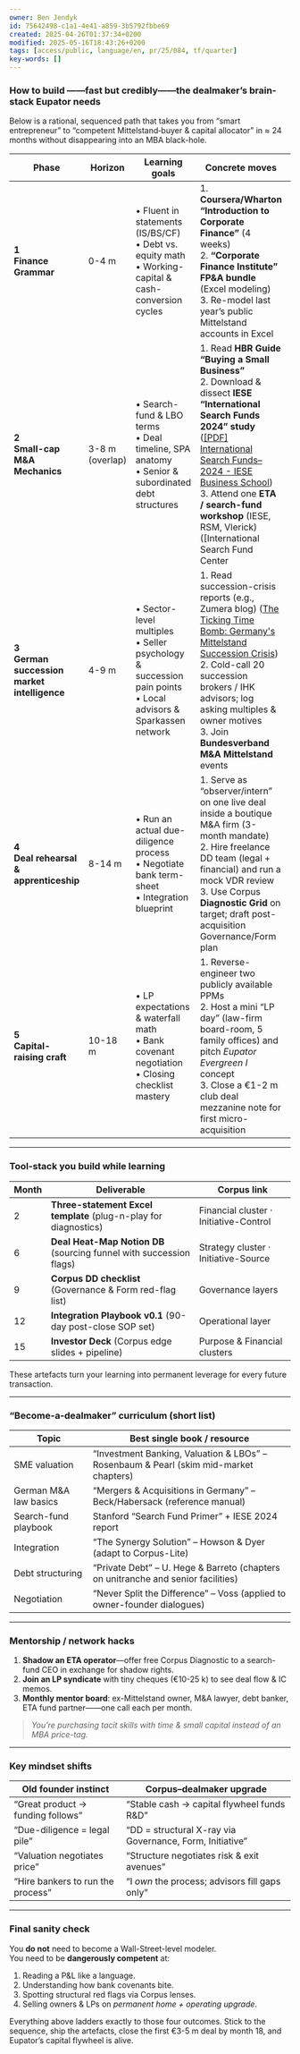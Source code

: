 ```yaml
---
owner: Ben Jendyk
id: 75642498-c1a1-4e41-a859-3b5792fbbe69
created: 2025-04-26T01:37:34+0200
modified: 2025-05-16T18:43:26+0200
tags: [access/public, language/en, pr/25/084, tf/quarter]
key-words: []
---
```


### How to build ――fast but credibly――the **dealmaker’s brain-stack** Eupator needs  
Below is a rational, sequenced path that takes you from “smart entrepreneur” to “competent Mittelstand‐buyer & capital allocator” in ≈ 24 months without disappearing into an MBA black-hole.

| Phase | Horizon | Learning goals | Concrete moves | Proof-points |
|-------|---------|----------------|----------------|--------------|
| **1<br>Finance Grammar** | 0-4 m | • Fluent in statements (IS/BS/CF)  <br>• Debt vs. equity math  <br>• Working-capital & cash-conversion cycles | 1. **Coursera/Wharton “Introduction to Corporate Finance”** (4 weeks) <br>2. **“Corporate Finance Institute” FP&A bundle** (Excel modeling) <br>3. Re-model last year’s public Mittelstand accounts in Excel | • Build 3-statement model of a target SME <br>• Explain ROIC vs. ROE in plain German |
| **2<br>Small-cap M&A Mechanics** | 3-8 m (overlap) | • Search-fund & LBO terms  <br>• Deal timeline, SPA anatomy  <br>• Senior & subordinated debt structures | 1. Read **HBR Guide “Buying a Small Business”**  <br>2. Download & dissect **IESE “International Search Funds 2024” study**  ([[PDF] International Search Funds–2024 - IESE Business School](https://www.iese.edu/media/research/pdfs/ST-0658-E?utm_source=chatgpt.com))  <br>3. Attend one **ETA / search-fund workshop** (IESE, RSM, Vlerick)  ([International Search Fund Center | IESE Business School](https://www.iese.edu/entrepreneurship/search-funds/?utm_source=chatgpt.com), [Entrepreneurship Through Acquisition (ETA) trajectory in your ...](https://www.rsm.nl/education/mba/campaigns/entrepreneurship-through-acquisition-eta-trajectory-in-your-executive-mba/?utm_source=chatgpt.com), [Entrepreneurial Buyout Academy | Vlerick Business School](https://www.vlerick.com/en/programmes/programmes-in-entrepreneurship/entrepreneurial-buyout-academy/?utm_source=chatgpt.com)) | • Draft a mock Term-Sheet & Sources-&-Uses table for a €5 m EBITDA buy-out |
| **3<br>German succession market intelligence** | 4-9 m | • Sector-level multiples  <br>• Seller psychology & succession pain points  <br>• Local advisors & Sparkassen network | 1. Read succession-crisis reports (e.g., Zumera blog)  ([The Ticking Time Bomb: Germany's Mittelstand Succession Crisis](https://www.zumera.com/en/blog/the-ticking-time-bomb-germanys-mittelstand-succession-crisis/?utm_source=chatgpt.com))  <br>2. Cold-call 20 succession brokers / IHK advisors; log asking multiples & owner motives  <br>3. Join **Bundesverband M&A Mittelstand** events | • Build a proprietary “Deal Heat-Map” of 50 regional SMEs with owner age ≥ 58 |
| **4<br>Deal rehearsal & apprenticeship** | 8-14 m | • Run an actual due-diligence process  <br>• Negotiate bank term-sheet  <br>• Integration blueprint | 1. Serve as “observer/intern” on one live deal inside a boutique M&A firm (3-month mandate)  <br>2. Hire freelance DD team (legal + financial) and run a mock VDR review  <br>3. Use Corpus **Diagnostic Grid** on target; draft post-acquisition Governance/Form plan | • Present full IC memo to 3 friendly investors; get at least one soft commitment |
| **5<br>Capital-raising craft** | 10-18 m | • LP expectations & waterfall math  <br>• Bank covenant negotiation  <br>• Closing checklist mastery | 1. Reverse-engineer two publicly available PPMs  <br>2. Host a mini “LP day” (law-firm board-room, 5 family offices) and pitch *Eupator Evergreen I* concept  <br>3. Close a €1-2 m club deal mezzanine note for first micro-acquisition | • Signed term-sheet or LOI for first deal <br>• Verbal LP pledges ≥ €5 m |

---

### Tool-stack you build while learning  

| Month | Deliverable | Corpus link |
|-------|-------------|-------------|
| 2 | **Three-statement Excel template** (plug-n-play for diagnostics) | Financial cluster · Initiative-Control |
| 6 | **Deal Heat-Map Notion DB** (sourcing funnel with succession flags) | Strategy cluster · Initiative-Source |
| 9 | **Corpus DD checklist** (Governance & Form red-flag list) | Governance layers |
| 12 | **Integration Playbook v0.1** (90-day post-close SOP set) | Operational layer |
| 15 | **Investor Deck** (Corpus edge slides + pipeline) | Purpose & Financial clusters |

These artefacts turn your learning into permanent leverage for every future transaction.

---

### “Become-a-dealmaker” curriculum (short list)

| Topic | Best single book / resource |
|-------|-----------------------------|
| SME valuation | “Investment Banking, Valuation & LBOs” – Rosenbaum & Pearl (skim mid-market chapters) |
| German M&A law basics | “Mergers & Acquisitions in Germany” – Beck/Habersack (reference manual) |
| Search-fund playbook | Stanford “Search Fund Primer” + IESE 2024 report |
| Integration | “The Synergy Solution” – Howson & Dyer (adapt to Corpus-Lite) |
| Debt structuring | “Private Debt” – U. Hege & Barreto (chapters on unitranche and senior facilities) |
| Negotiation | “Never Split the Difference” – Voss (applied to owner-founder dialogues) |

---

### Mentorship / network hacks

1. **Shadow an ETA operator**—offer free Corpus Diagnostic to a search-fund CEO in exchange for shadow rights.  
2. **Join an LP syndicate** with tiny cheques (€10-25 k) to see deal flow & IC memos.  
3. **Monthly mentor board**: ex-Mittelstand owner, M&A lawyer, debt banker, ETA fund partner——one call each per month.  

> *You’re purchasing tacit skills with time & small capital instead of an MBA price-tag.*

---

### Key mindset shifts

| Old founder instinct | Corpus–dealmaker upgrade |
|----------------------|---------------------------|
| “Great product → funding follows” | “Stable cash → capital flywheel funds R&D” |
| “Due-diligence = legal pile” | “DD = structural X-ray via Governance, Form, Initiative” |
| “Valuation negotiates price” | “Structure negotiates risk & exit avenues” |
| “Hire bankers to run the process” | “I *own* the process; advisors fill gaps only” |

---

### Final sanity check

You **do not** need to become a Wall-Street-level modeler.  
You need to be **dangerously competent** at:

1. Reading a P&L like a language.  
2. Understanding how bank covenants bite.  
3. Spotting structural red flags via Corpus lenses.  
4. Selling owners & LPs on *permanent home + operating upgrade*.

Everything above ladders exactly to those four outcomes. Stick to the sequence, ship the artefacts, close the first €3-5 m deal by month 18, and Eupator’s capital flywheel is alive.